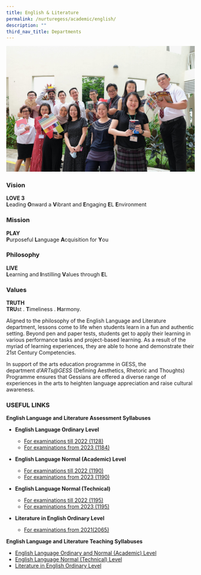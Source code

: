 ```yaml
---
title: English & Literature
permalink: /nurturegess/academic/english/
description: ""
third_nav_title: Departments
---
```

![](/images/EL-6-scaled.jpeg)

### Vision

**LOVE 3**  
**L**eading **O**nward a **V**ibrant and **E**ngaging **E**L **E**nvironment

### Mission

**PLAY**  
**P**urposeful **L**anguage **A**cquisition for **Y**ou

### Philosophy

**LIVE**  
**L**earning and **I**nstilling **V**alues through **E**L

### Values

**TRUTH**  
**TRU**st . **T**imeliness . **H**armony.

Aligned to the philosophy of the English Language and Literature department, lessons come to life when students learn in a fun and authentic setting. Beyond pen and paper tests, students get to apply their learning in various performance tasks and project-based learning. As a result of the myriad of learning experiences, they are able to hone and demonstrate their 21st Century Competencies.

In support of the arts education programme in GESS, the department _d’ARTs@GESS_ (Defining Aesthetics, Rhetoric and Thoughts) Programme ensures that Gessians are offered a diverse range of experiences in the arts to heighten language appreciation and raise cultural awareness.

### USEFUL LINKS

**English Language and Literature Assessment Syllabuses**

*   **English Language Ordinary Level**
    *   [For examinations till 2022 (1128)](https://www.seab.gov.sg/content/syllabus/olevel/2018Syllabus/1128_2018.pdf) 
    *   [For examinations from 2023 (1184)](https://www.seab.gov.sg/docs/default-source/national-examinations/syllabus/olevel/2023syllabus/1184_y23_sy.pdf)

*   **English Language Normal (Academic) Level**
    *   [For examinations till 2022 (1190)](https://www.seab.gov.sg/content/syllabus/nlevel/2018Syllabus/1190_2018.pdf)
    *   [For examinations from 2023 (1190)](https://www.seab.gov.sg/docs/default-source/national-examinations/syllabus/nlevel/2023syllabus/1190_y23_sy.pdf)

*   **English Language Normal (Technical)**
    *   [For examinations till 2022 (1195)](https://www.seab.gov.sg/content/syllabus/nlevel/2018Syllabus/1195_2018.pdf)
    *   [For examinations from 2023 (1195)](https://www.seab.gov.sg/docs/default-source/national-examinations/syllabus/nlevel/2023syllabus/1195_y23_sy.pdf)

*   **Literature in English Ordinary Level**
    *   [For examinations from 2021(2065)](https://www.seab.gov.sg/docs/default-source/national-examinations/syllabus/olevel/2021syllabus/2065_y21_sy.pdf)

**English Language and Literature Teaching Syllabuses**

*   [English Language Ordinary and Normal (Academic) Level](https://ganengsengsch.moe.edu.sg/nurturegess/academic/english/o%09https:/www.moe.gov.sg/-/media/files/secondary/syllabuses/eng/sec_exp-na_els-2020_syllabus-(1).pdf)
*   [English Language Normal (Technical) Level](https://www.moe.gov.sg/-/media/files/secondary/syllabuses-nt/eng/felnt_els-2020_syllabus.pdf?la=en&hash=283F97E95137AB1E3D920142CF4580EFBAA63EBF)
*   [Literature in English Ordinary Level](https://www.moe.gov.sg/-/media/files/secondary/syllabuses/eng/2019literatureinenglishsyllabusloweranduppersecondary.pdf?la=en&hash=C5756A2A2E90E1391931ABD4AD445081A5DBFE5B)
